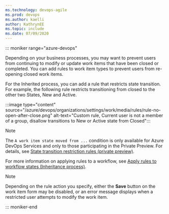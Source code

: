 ```yaml
---
ms.technology: devops-agile
ms.prod: devops
ms.author: kaelli
author: KathrynEE
ms.topic: include
ms.date: 07/09/2020
---
```


<a id="restrict-modification-closed-wi" />

::: moniker range="azure-devops"

Depending on your business processes, you may want to prevent users from continuing to modify or update work items that have been closed or completed. You can add rules to work item types to prevent users from re-opening closed work items. 

For the Inherited process, you can add a rule that restricts state transition. For example, the following rule restricts transitioning from closed to the other two States, New and Active. 

:::image type="content" source="/azure/devops/organizations/settings/work/media/rules/rule-no-open-after-close.png" alt-text="Custom rule, Current user is not a member of a group, disallow transitions to New or Active state from Closed":::


> [!NOTE]  
> The `A work item state moved from ...`  condition is only available for Azure DevOps Services and only to those participating in the Private Preview. For details, see [State transition restriction rules (private preview)](/azure/devops/release-notes/2020/sprint-171-update#azure-boards-1). 

For more information on applying rules to a workflow, see [Apply rules to workflow states (Inheritance process)](/azure/devops/organizations/settings/work/apply-rules-to-workflow-states).


> [!NOTE]   
> Depending on the rule action you specify, either the **Save** button on the work item form may be disabled, or an error message displays when a restricted user attempts to modify the work item. 

::: moniker-end


